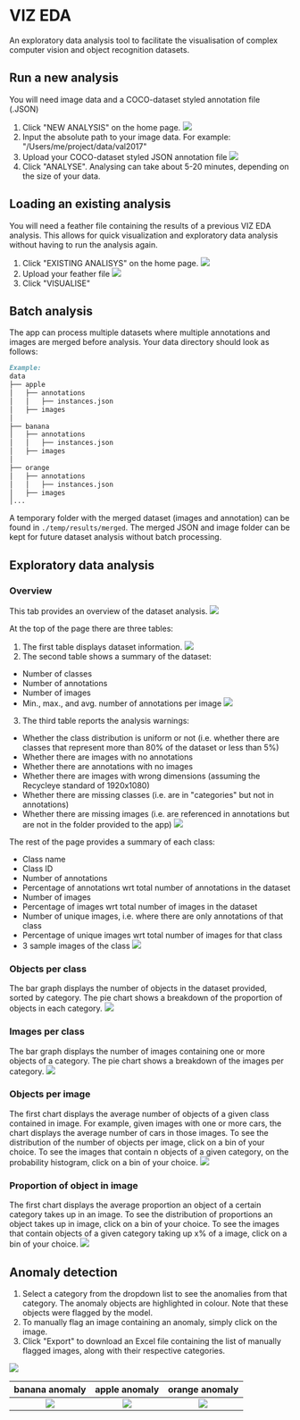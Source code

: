# VIZ EDA
An exploratory data analysis tool to facilitate the visualisation of complex computer vision and object recognition datasets.  

## Run a new analysis
You will need image data and a COCO-dataset styled annotation file (.JSON)
1. Click "NEW ANALYSIS" on the home page.
![](assets/new_analysis.png)
2. Input the absolute path to your image data. For example: "/Users/me/project/data/val2017"
3. Upload your COCO-dataset styled JSON annotation file
![](assets/new_analysis_menu.png)
4. Click "ANALYSE". 
Analysing can take about 5-20 minutes, depending on the size of your data.

## Loading an existing analysis
You will need a feather file containing the results of a previous VIZ EDA analysis. This allows for quick visualization and exploratory data analysis without having to run the analysis again.

1. Click "EXISTING ANALISYS" on the home page.
![](assets/existing_analysis.png)
2. Upload your feather file
![](assets/existing_analysis_menu.png)
3. Click "VISUALISE"

## Batch analysis
The app can process multiple datasets where multiple annotations and images are merged before analysis. Your data
directory should look as follows:
```markdown
Example:
data
├── apple
│   ├── annotations
│   │   ├── instances.json
│   ├── images
│
├── banana
│   ├── annotations
│   │   ├── instances.json
│   ├── images
│
├── orange
│   ├── annotations
│   │   ├── instances.json
│   ├── images
│...
```
A temporary folder with the merged dataset (images and annotation) can be found in `./temp/results/merged`. The merged
JSON and image folder can be kept for future dataset analysis without batch processing.

## Exploratory data analysis

### Overview
This tab provides an overview of the dataset analysis.
![](assets/overview.png)

At the top of the page there are three tables:
1. The first table displays dataset information.
![](assets/info.png)
2. The second table shows a summary of the dataset:
  * Number of classes
  * Number of annotations
  * Number of images
  * Min., max., and avg. number of annotations per image
![](assets/summary.png)
3. The third table reports the analysis warnings: 
  * Whether the class distribution is uniform or not (i.e. whether there are classes that represent more than 80% of the dataset or less than 5%)
  * Whether there are images with no annotations
  * Whether there are annotations with no images
  * Whether there are images with wrong dimensions (assuming the Recycleye standard of 1920x1080)
  * Whether there are missing classes (i.e. are in "categories" but not in annotations)
  * Whether there are missing images (i.e. are referenced in annotations but are not in the folder provided to the app)
![](assets/warnings.png)

The rest of the page provides a summary of each class:
* Class name
* Class ID
* Number of annotations
* Percentage of annotations wrt total number of annotations in the dataset
* Number of images
* Percentage of images wrt total number of images in the dataset
* Number of unique images, i.e. where there are only annotations of that class
* Percentage of unique images wrt total number of images for that class
* 3 sample images of the class
![](assets/class.png)

### Objects per class
The bar graph displays the number of objects in the dataset provided, sorted by category. The pie chart shows a
breakdown of the proportion of objects in each category.
![](assets/objs_per_cat.png)

### Images per class
The bar graph displays the number of images containing one or more objects of a category. The pie chart shows a
breakdown of the images per category.
![](assets/imgs_per_cat.png)

### Objects per image
The first chart displays the average number of objects of a given class contained in image. For example, given images
with one or more cars, the chart displays the average number of cars in those images. To see the distribution of the
number of objects per image, click on a bin of your choice. To see the images that contain n objects of a given
category, on the probability histogram, click on a bin of your choice.
![](assets/objs_per_img.png)

### Proportion of object in image
The first chart displays the average proportion an object of a certain category takes up in an image. To see the
distribution of proportions an object takes up in image, click on a bin of your choice. To see the images that contain
objects of a given category taking up x% of a image, click on a bin of your choice.
![](assets/area_per_img.png)

## Anomaly detection
1. Select a category from the dropdown list to see the anomalies from that category. The anomaly objects are
highlighted in colour. Note that these objects were flagged by the model.
2. To manually flag an image containing an anomaly, simply click on the image.
3. Click "Export" to download an Excel file containing the list of manually flagged images, along with their respective
categories.

![](assets/anomalies.png)

banana anomaly             |  apple anomaly          |  orange anomaly
:-------------------------:|:-------------------------:|:-------------------------:
![](assets/banana.png)  |  ![](assets/apple.png) | ![](assets/orange.png)
